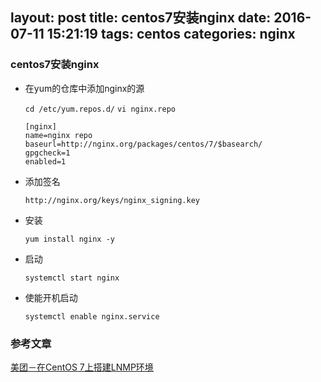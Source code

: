 layout: post
title: centos7安装nginx
date: 2016-07-11 15:21:19
tags: centos
categories: nginx
---

### centos7安装nginx

* 在yum的仓库中添加nginx的源

	`cd /etc/yum.repos.d/`
	`vi nginx.repo`

	```
	[nginx]
	name=nginx repo
	baseurl=http://nginx.org/packages/centos/7/$basearch/
	gpgcheck=1
	enabled=1
	```
<!--more-->

* 添加签名

	```
	http://nginx.org/keys/nginx_signing.key
	```

* 安装

	```
	yum install nginx -y
	```
* 启动

	```
	systemctl start nginx
	```
* 使能开机启动

	```
	systemctl enable nginx.service
	```

### 参考文章
[美团－在CentOS 7上搭建LNMP环境](https://mos.meituan.com/library/18/how-to-install-lnmp-on-centos7/)